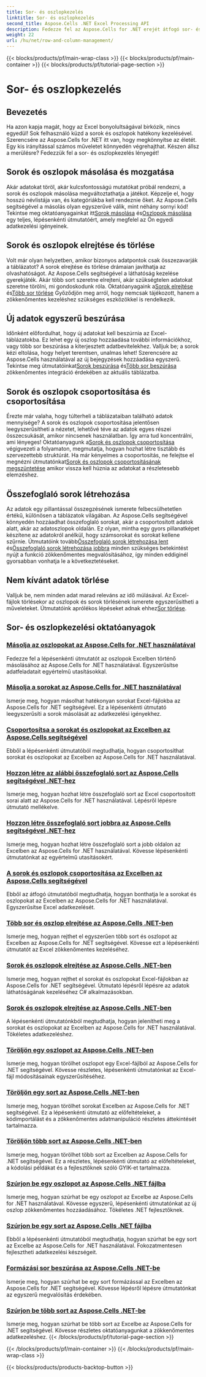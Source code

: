 ```yaml
---
title: Sor- és oszlopkezelés
linktitle: Sor- és oszlopkezelés
second_title: Aspose.Cells .NET Excel Processing API
description: Fedezze fel az Aspose.Cells for .NET erejét átfogó sor- és oszlopkezelési oktatóanyagainkkal, amellyel könnyedén fejlesztheti Excel-készségeit.
weight: 22
url: /hu/net/row-and-column-management/
---
```


{{< blocks/products/pf/main-wrap-class >}}
{{< blocks/products/pf/main-container >}}
{{< blocks/products/pf/tutorial-page-section >}}

# Sor- és oszlopkezelés

## Bevezetés

Ha azon kapja magát, hogy az Excel bonyolultságával birkózik, nincs egyedül! Sok felhasználó küzd a sorok és oszlopok hatékony kezelésével. Szerencsére az Aspose.Cells for .NET itt van, hogy megkönnyítse az életét. Egy kis irányítással számos műveletet könnyedén végrehajthat. Készen állsz a merülésre? Fedezzük fel a sor- és oszlopkezelés lényegét!

## Sorok és oszlopok másolása és mozgatása

 Akár adatokat töröl, akár kulcsfontosságú mutatókat próbál rendezni, a sorok és oszlopok másolása megváltoztathatja a játékot. Képzelje el, hogy hosszú névlistája van, és kategóriákba kell rendeznie őket. Az Aspose.Cells segítségével a másolás olyan egyszerűvé válik, mint néhány sornyi kód! Tekintse meg oktatóanyagainkat itt[Sorok másolása](./copying-rows/) és[Oszlopok másolása](./copying-columns/) egy teljes, lépésenkénti útmutatóért, amely megfelel az Ön egyedi adatkezelési igényeinek.

## Sorok és oszlopok elrejtése és törlése

 Volt már olyan helyzetben, amikor bizonyos adatpontok csak összezavarják a táblázatot? A sorok elrejtése és törlése drámaian javíthatja az olvashatóságot. Az Aspose.Cells segítségével a láthatóság kezelése gyerekjáték. Akár több sort szeretne elrejteni, akár szükségtelen adatokat szeretne törölni, mi gondoskodunk róla. Oktatóanyagaink a[Sorok elrejtése](./hide-rows-columns-aspose-cells/) és[Több sor törlése](./delete-multiple-rows-aspose-cells/) Győződjön meg arról, hogy nemcsak tájékozott, hanem a zökkenőmentes kezeléshez szükséges eszközökkel is rendelkezik.

## Új adatok egyszerű beszúrása

 Időnként előfordulhat, hogy új adatokat kell beszúrnia az Excel-táblázatokba. Ez lehet egy új oszlop hozzáadása további információkhoz, vagy több sor beszúrása a kiterjesztett adatbevitelekhez. Valljuk be; a sorok kézi eltolása, hogy helyet teremtsen, unalmas lehet! Szerencsére az Aspose.Cells használatával az új bejegyzések hozzáadása egyszerű. Tekintse meg útmutatóinkat[Sorok beszúrása](./insert-row-aspose-cells/) és[Több sor beszúrása](./insert-multiple-rows-aspose-cells/) zökkenőmentes integráció érdekében az aktuális táblázatba.

## Sorok és oszlopok csoportosítása és csoportosítása

 Érezte már valaha, hogy túlterheli a táblázataiban található adatok mennyisége? A sorok és oszlopok csoportosítása jelentősen leegyszerűsítheti a nézetet, lehetővé téve az adatok egyes részei összecsukását, amikor nincsenek használatban. Így arra tud koncentrálni, ami lényeges! Oktatóanyagunk a[Sorok és oszlopok csoportosítása](./grouping-rows-and-columns/) végigvezeti a folyamaton, megmutatja, hogyan hozhat létre tisztább és szervezettebb struktúrát. Ha már kényelmes a csoportosítás, ne felejtse el megnézni útmutatónkat[Sorok és oszlopok csoportosításának megszüntetése](./ungrouping-rows-and-columns/) amikor vissza kell húznia az adatokat a részletesebb elemzéshez.

## Összefoglaló sorok létrehozása

Az adatok egy pillantással összegzésének ismerete felbecsülhetetlen értékű, különösen a táblázatok világában. Az Aspose.Cells segítségével könnyedén hozzáadhat összefoglaló sorokat, akár a csoportosított adatok alatt, akár az adatoszlopok oldalán. Ez olyan, mintha egy gyors pillanatképet készítene az adatokról anélkül, hogy számsorokat és sorokat kellene szűrnie. Útmutatóink tovább[Összefoglaló sorok létrehozása lent](./summary-row-below/) és[Összefoglaló sorok létrehozása jobbra](./summary-row-right/) minden szükséges betekintést nyújt a funkció zökkenőmentes megvalósításához, így minden eddiginél gyorsabban vonhatja le a következtetéseket.

## Nem kívánt adatok törlése

 Valljuk be, nem minden adat marad releváns az idő múlásával. Az Excel-fájlok törlésekor az oszlopok és sorok törlésének ismerete egyszerűsítheti a műveleteket. Útmutatóink aprólékos lépéseket adnak ehhez[Sor törlése](./delete-row-aspose-cells/).

## Sor- és oszlopkezelési oktatóanyagok
### [Másolja az oszlopokat az Aspose.Cells for .NET használatával](./copying-columns/)
Fedezze fel a lépésenkénti útmutatót az oszlopok Excelben történő másolásához az Aspose.Cells for .NET használatával. Egyszerűsítse adatfeladatait egyértelmű utasításokkal.
### [Másolja a sorokat az Aspose.Cells for .NET használatával](./copying-rows/)
Ismerje meg, hogyan másolhat hatékonyan sorokat Excel-fájlokba az Aspose.Cells for .NET segítségével. Ez a lépésenkénti útmutató leegyszerűsíti a sorok másolását az adatkezelési igényekhez.
### [Csoportosítsa a sorokat és oszlopokat az Excelben az Aspose.Cells segítségével](./grouping-rows-and-columns/)
Ebből a lépésenkénti útmutatóból megtudhatja, hogyan csoportosíthat sorokat és oszlopokat az Excelben az Aspose.Cells for .NET használatával.
### [Hozzon létre az alábbi összefoglaló sort az Aspose.Cells segítségével .NET-hez](./summary-row-below/)
Ismerje meg, hogyan hozhat létre összefoglaló sort az Excel csoportosított sorai alatt az Aspose.Cells for .NET használatával. Lépésről lépésre útmutató mellékelve.
### [Hozzon létre összefoglaló sort jobbra az Aspose.Cells segítségével .NET-hez](./summary-row-right/)
Ismerje meg, hogyan hozhat létre összefoglaló sort a jobb oldalon az Excelben az Aspose.Cells for .NET használatával. Kövesse lépésenkénti útmutatónkat az egyértelmű utasításokért.
### [A sorok és oszlopok csoportosítása az Excelben az Aspose.Cells segítségével](./ungrouping-rows-and-columns/)
Ebből az átfogó útmutatóból megtudhatja, hogyan bonthatja le a sorokat és oszlopokat az Excelben az Aspose.Cells for .NET használatával. Egyszerűsítse Excel adatkezelését.
### [Több sor és oszlop elrejtése az Aspose.Cells .NET-ben](./hide-multiple-rows-columns-aspose-cells/)
Ismerje meg, hogyan rejthet el egyszerűen több sort és oszlopot az Excelben az Aspose.Cells for .NET segítségével. Kövesse ezt a lépésenkénti útmutatót az Excel zökkenőmentes kezeléséhez.
### [Sorok és oszlopok elrejtése az Aspose.Cells .NET-ben](./hide-rows-columns-aspose-cells/)
Ismerje meg, hogyan rejthet el sorokat és oszlopokat Excel-fájlokban az Aspose.Cells for .NET segítségével. Útmutató lépésről lépésre az adatok láthatóságának kezeléséhez C# alkalmazásokban.
### [Sorok és oszlopok elrejtése az Aspose.Cells .NET-ben](./unhide-rows-columns-aspose-cells/)
A lépésenkénti útmutatónkból megtudhatja, hogyan jelenítheti meg a sorokat és oszlopokat az Excelben az Aspose.Cells for .NET használatával. Tökéletes adatkezeléshez.
### [Töröljön egy oszlopot az Aspose.Cells .NET-ben](./delete-column-aspose-cells/)
Ismerje meg, hogyan törölhet oszlopot egy Excel-fájlból az Aspose.Cells for .NET segítségével. Kövesse részletes, lépésenkénti útmutatónkat az Excel-fájl módosításainak egyszerűsítéséhez.
### [Töröljön egy sort az Aspose.Cells .NET-ben](./delete-row-aspose-cells/)
Ismerje meg, hogyan törölhet sorokat Excelben az Aspose.Cells for .NET segítségével. Ez a lépésenkénti útmutató az előfeltételeket, a kódimportálást és a zökkenőmentes adatmanipuláció részletes áttekintését tartalmazza.
### [Töröljön több sort az Aspose.Cells .NET-ben](./delete-multiple-rows-aspose-cells/)
Ismerje meg, hogyan törölhet több sort az Excelben az Aspose.Cells for .NET segítségével. Ez a részletes, lépésenkénti útmutató az előfeltételeket, a kódolási példákat és a fejlesztőknek szóló GYIK-et tartalmazza.
### [Szúrjon be egy oszlopot az Aspose.Cells .NET fájlba](./insert-column-aspose-cells/)
Ismerje meg, hogyan szúrhat be egy oszlopot az Excelbe az Aspose.Cells for .NET használatával. Kövesse egyszerű, lépésenkénti útmutatónkat az új oszlop zökkenőmentes hozzáadásához. Tökéletes .NET fejlesztőknek.
### [Szúrjon be egy sort az Aspose.Cells .NET fájlba](./insert-row-aspose-cells/)
Ebből a lépésenkénti útmutatóból megtudhatja, hogyan szúrhat be egy sort az Excelbe az Aspose.Cells for .NET használatával. Fokozatmentesen fejlesztheti adatkezelési készségeit.
### [Formázási sor beszúrása az Aspose.Cells .NET-be](./insert-row-formatting-aspose-cells/)
Ismerje meg, hogyan szúrhat be egy sort formázással az Excelben az Aspose.Cells for .NET segítségével. Kövesse lépésről lépésre útmutatónkat az egyszerű megvalósítás érdekében.
### [Szúrjon be több sort az Aspose.Cells .NET-be](./insert-multiple-rows-aspose-cells/)
Ismerje meg, hogyan szúrhat be több sort az Excelbe az Aspose.Cells for .NET segítségével. Kövesse részletes oktatóanyagunkat a zökkenőmentes adatkezeléshez.
{{< /blocks/products/pf/tutorial-page-section >}}

{{< /blocks/products/pf/main-container >}}
{{< /blocks/products/pf/main-wrap-class >}}

{{< blocks/products/products-backtop-button >}}
